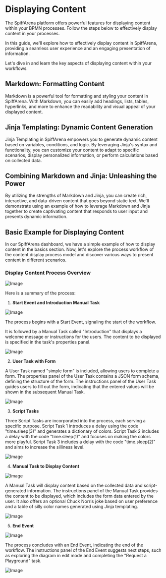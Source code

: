 # Displaying Content

The SpiffArena platform offers powerful features for displaying content within your BPMN processes.
Follow the steps below to effectively display content in your processes.

In this guide, we'll explore how to effectively display content in SpiffArena, providing a seamless user experience and an engaging presentation of information.

Let's dive in and learn the key aspects of displaying content within your workflows.

## Markdown: Formatting Content

Markdown is a powerful tool for formatting and styling your content in SpiffArena.
With Markdown, you can easily add headings, lists, tables, hyperlinks, and more to enhance the readability and visual appeal of your displayed content.

## Jinja Templating: Dynamic Content Generation

Jinja Templating in SpiffArena empowers you to generate dynamic content based on variables, conditions, and logic.
By leveraging Jinja's syntax and functionality, you can customize your content to adapt to specific scenarios, display personalized information, or perform calculations based on collected data.

## Combining Markdown and Jinja: Unleashing the Power

By utilizing the strengths of Markdown and Jinja, you can create rich, interactive, and data-driven content that goes beyond static text.
We'll demonstrate using an example of how to leverage Markdown and Jinja together to create captivating content that responds to user input and presents dynamic information.

## Basic Example for Displaying Content

In our SpiffArena dashboard, we have a simple example of how to display content in the basics section.
Now, let's explore the process workflow of the content display process model and discover various ways to present content in different scenarios.

### Display Content Process Overview

![Image](images/Display_Content.png)

Here is a summary of the process:

1. **Start Event and Introduction Manual Task**

![Image](images/Introduction_manual.png)

The process begins with a Start Event, signaling the start of the workflow.

It is followed by a Manual Task called "Introduction" that displays a welcome message or instructions for the users.
The content to be displayed is specified in the task's properties panel.

![Image](images/Manual_instructions_panel.png)

2. **User Task with Form**

A User Task named "simple form" is included, allowing users to complete a form.
The properties panel of the User Task contains a JSON form schema, defining the structure of the form.
The instructions panel of the User Task guides users to fill out the form, indicating that the entered values will be shown in the subsequent Manual Task.

![Image](images/User_instructions.png)

3. **Script Tasks**

Three Script Tasks are incorporated into the process, each serving a specific purpose.
Script Task 1 introduces a delay using the code "time.sleep(3)" and generates a dictionary of colors.
Script Task 2 includes a delay with the code "time.sleep(1)" and focuses on making the colors more playful.
Script Task 3 includes a delay with the code "time.sleep(2)" and aims to increase the silliness level.

![Image](images/Script_instructions.png)

4. **Manual Task to Display Content**

![Image](images/Manual_instructions.png)

A Manual Task will display content based on the collected data and script-generated information.
The instructions panel of the Manual Task provides the content to be displayed, which includes the form data entered by the user.
It also offers an optional Chuck Norris joke based on user preference and a table of silly color names generated using Jinja templating.

![Image](images/Manual_instructions_side_by_side.png)

5. **End Event**

![Image](images/End1.png)

The process concludes with an End Event, indicating the end of the workflow.
The instructions panel of the End Event suggests next steps, such as exploring the diagram in edit mode and completing the "Request a Playground" task.

![Image](images/end_message.png)

```{tags} how_to_guide, building_diagrams
```
